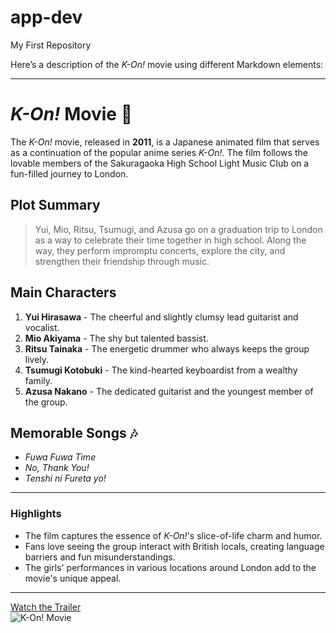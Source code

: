 # app-dev
My First Repository

Here’s a description of the *K-On!* movie using different Markdown elements:

---

# *K-On!* Movie 🎸

The *K-On!* movie, released in **2011**, is a Japanese animated film that serves as a continuation of the popular anime series *K-On!*. The film follows the lovable members of the Sakuragaoka High School Light Music Club on a fun-filled journey to London.

## Plot Summary

> Yui, Mio, Ritsu, Tsumugi, and Azusa go on a graduation trip to London as a way to celebrate their time together in high school. Along the way, they perform impromptu concerts, explore the city, and strengthen their friendship through music.

## Main Characters

1. **Yui Hirasawa** - The cheerful and slightly clumsy lead guitarist and vocalist.
2. **Mio Akiyama** - The shy but talented bassist.
3. **Ritsu Tainaka** - The energetic drummer who always keeps the group lively.
4. **Tsumugi Kotobuki** - The kind-hearted keyboardist from a wealthy family.
5. **Azusa Nakano** - The dedicated guitarist and the youngest member of the group.

## Memorable Songs 🎶

- *Fuwa Fuwa Time*
- *No, Thank You!*
- *Tenshi ni Fureta yo!*

---

### Highlights

- The film captures the essence of *K-On!*'s slice-of-life charm and humor.
- Fans love seeing the group interact with British locals, creating language barriers and fun misunderstandings.
- The girls' performances in various locations around London add to the movie's unique appeal.

---

[Watch the Trailer](https://www.example.com)  
![K-On! Movie](image.jpg)

